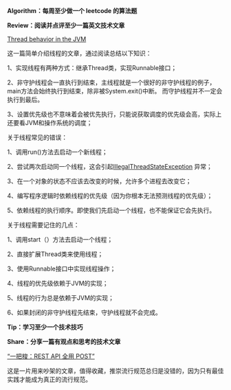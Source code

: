 **Algorithm：每周至少做一个 leetcode 的算法题**


**Review：阅读并点评至少一篇英文技术文章**

[Thread behavior in the JVM](https://www.infoworld.com/article/3336222/java-challengers-6-thread-behavior-in-the-jvm.html)

这一篇简单介绍线程的文章，通过阅读总结以下知识：

1、实现线程有两种方式：继承Thread类，实现Runnable接口；

2、非守护线程会一直执行到结束，主线程就是一个很好的非守护线程的例子，main方法会始终执行到结束，除非被System.exit()中断。
而守护线程并不一定会执行到最后。

3、设置优先级也不意味着会被优先执行，只能说获取调度的优先级会高，实际上还要看JVM和操作系统的调度；

关于线程常见的错误：

1、调用run()方法去启动一个新线程；

2、尝试两次启动同一个线程，这会引起[IllegalThreadStateException](https://docs.oracle.com/javase/7/docs/api/java/lang/IllegalArgumentException.html)
异常；

3、在一个对象的状态不应该去改变的时候，允许多个进程去改变它；

4、编写程序逻辑时依赖线程的优先级（因为你根本无法预测线程的优先级）；

5、依赖线程的执行顺序。即使我们先启动一个线程，也不能保证它会先执行。

关于线程需要记住的几点：

1、调用start（）方法去启动一个线程；

2、直接扩展Thread类来使用线程；

3、使用Runnable接口中实现线程操作；

4、线程的优先级依赖于JVM的实现；

5、线程的行为总是依赖于JVM的实现；

6、如果封闭的非守护线程先结束，守护线程就不会完成。

**Tip：学习至少一个技术技巧**


**Share：分享一篇有观点和思考的技术文章**

[“一把梭：REST API 全用 POST”](https://coolshell.cn/articles/22173.html)

这是一片用来吵架的文章，值得收藏，推崇流行规范总归是没错的，因为只有最佳实践才能成为真正的流行规范。